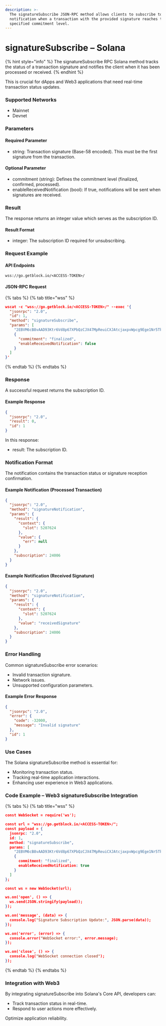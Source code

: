 ```yaml
---
description: >-
  The signatureSubscribe JSON-RPC method allows clients to subscribe to a single
  notification when a transaction with the provided signature reaches the
  specified commitment level.
---
```


# signatureSubscribe – Solana

{% hint style="info" %}
The signatureSubscribe RPC Solana method tracks the status of a transaction signature and notifies the client when it has been processed or received.&#x20;
{% endhint %}

This is crucial for dApps and Web3 applications that need real-time transaction status updates.

### Supported Networks

* Mainnet
* Devnet

### Parameters

#### Required Parameter

* string: Transaction signature (Base-58 encoded). This must be the first signature from the transaction.

#### Optional Parameter

* commitment (string): Defines the commitment level (finalized, confirmed, processed).
* enableReceivedNotification (bool): If true, notifications will be sent when signatures are received.

### Result

The response returns an integer value which serves as the subscription ID.

#### Result Format

* integer: The subscription ID required for unsubscribing.

### Request Example

#### API Endpoints

```
wss://go.getblock.io/<ACCESS-TOKEN>/
```

#### JSON-RPC Request

{% tabs %}
{% tab title="wss" %}
```json
wscat -c "wss://go.getblock.io/<ACCESS-TOKEN>/" --exec '{
  "jsonrpc": "2.0",
  "id": 1,
  "method": "signatureSubscribe",
  "params": [
    "2EBVM6cB8vAAD93Ktr6Vd8p67XPbQzCJX47MpReuiCXJAtcjaxpvWpcg9Ege1Nr5Tk3a2GFrByT7WPBjdsTycY9b",
    {
      "commitment": "finalized",
      "enableReceivedNotification": false
    }
  ]
}'
```
{% endtab %}
{% endtabs %}

### Response

A successful request returns the subscription ID.

#### Example Response

```json
{
  "jsonrpc": "2.0",
  "result": 0,
  "id": 1
}
```

In this response:

* result: The subscription ID.

### Notification Format

The notification contains the transaction status or signature reception confirmation.

#### Example Notification (Processed Transaction)

```json
{
  "jsonrpc": "2.0",
  "method": "signatureNotification",
  "params": {
    "result": {
      "context": {
        "slot": 5207624
      },
      "value": {
        "err": null
      }
    },
    "subscription": 24006
  }
}
```

#### Example Notification (Received Signature)

```json
{
  "jsonrpc": "2.0",
  "method": "signatureNotification",
  "params": {
    "result": {
      "context": {
        "slot": 5207624
      },
      "value": "receivedSignature"
    },
    "subscription": 24006
  }
}
```

### Error Handling

Common signatureSubscribe error scenarios:

* Invalid transaction signature.
* Network issues.
* Unsupported configuration parameters.

#### Example Error Response

```json
{
  "jsonrpc": "2.0",
  "error": {
    "code": -32000,
    "message": "Invalid signature"
  },
  "id": 1
}
```

### Use Cases

The Solana signatureSubscribe method is essential for:

* Monitoring transaction status.
* Tracking real-time application interactions.
* Enhancing user experience in Web3 applications.

### Code Example – Web3 signatureSubscribe Integration

{% tabs %}
{% tab title="wss" %}
```json
const WebSocket = require('ws');

const url = "wss://go.getblock.io/<ACCESS-TOKEN>/";
const payload = {
  jsonrpc: "2.0",
  id: 1,
  method: "signatureSubscribe",
  params: [
    "2EBVM6cB8vAAD93Ktr6Vd8p67XPbQzCJX47MpReuiCXJAtcjaxpvWpcg9Ege1Nr5Tk3a2GFrByT7WPBjdsTycY9b",
    {
      commitment: "finalized",
      enableReceivedNotification: true
    }
  ]
};

const ws = new WebSocket(url);

ws.on('open', () => {
  ws.send(JSON.stringify(payload));
});

ws.on('message', (data) => {
  console.log("Signature Subscription Update:", JSON.parse(data));
});

ws.on('error', (error) => {
  console.error("WebSocket error:", error.message);
});

ws.on('close', () => {
  console.log("WebSocket connection closed");
});

```
{% endtab %}
{% endtabs %}

### Integration with Web3

By integrating signatureSubscribe into Solana's Core API, developers can:

* Track transaction status in real-time.
* Respond to user actions more effectively.

Optimize application reliability.
